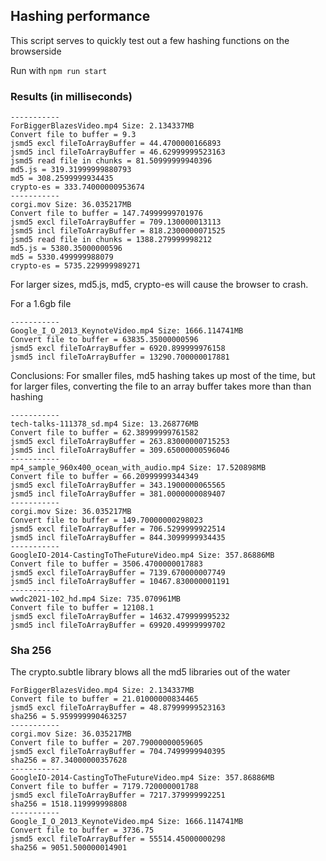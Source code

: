 ## Hashing performance

This script serves to quickly test out a few hashing functions on the browserside

Run with `npm run start`


### Results (in milliseconds)
```
-----------
ForBiggerBlazesVideo.mp4 Size: 2.134337MB
Convert file to buffer = 9.3
jsmd5 excl fileToArrayBuffer = 44.4700000166893
jsmd5 incl fileToArrayBuffer = 46.62999999523163
jsmd5 read file in chunks = 81.50999999940396
md5.js = 319.31999999880793
md5 = 308.2599999934435
crypto-es = 333.74000000953674
-----------
corgi.mov Size: 36.035217MB
Convert file to buffer = 147.74999999701976
jsmd5 excl fileToArrayBuffer = 709.130000013113
jsmd5 incl fileToArrayBuffer = 818.2300000071525
jsmd5 read file in chunks = 1388.279999998212
md5.js = 5380.35000000596
md5 = 5330.499999988079
crypto-es = 5735.229999989271
```

For larger sizes, md5.js, md5, crypto-es will cause the browser to crash.

For a 1.6gb file
``` 
-----------
Google_I_O_2013_KeynoteVideo.mp4 Size: 1666.114741MB
Convert file to buffer = 63835.35000000596
jsmd5 excl fileToArrayBuffer = 6920.899999976158
jsmd5 incl fileToArrayBuffer = 13290.700000017881
```


Conclusions:
For smaller files, md5 hashing takes up most of the time, but for larger files, converting the file to an array buffer takes more than than hashing

```
-----------
tech-talks-111378_sd.mp4 Size: 13.268776MB
Convert file to buffer = 62.38999999761582
jsmd5 excl fileToArrayBuffer = 263.83000000715253
jsmd5 incl fileToArrayBuffer = 309.65000000596046
-----------
mp4_sample_960x400_ocean_with_audio.mp4 Size: 17.520898MB
Convert file to buffer = 66.20999999344349
jsmd5 excl fileToArrayBuffer = 343.1900000065565
jsmd5 incl fileToArrayBuffer = 381.0000000089407
-----------
corgi.mov Size: 36.035217MB
Convert file to buffer = 149.70000000298023
jsmd5 excl fileToArrayBuffer = 706.5299999922514
jsmd5 incl fileToArrayBuffer = 844.3099999934435
-----------
GoogleIO-2014-CastingToTheFutureVideo.mp4 Size: 357.86886MB
Convert file to buffer = 3506.4700000017883
jsmd5 excl fileToArrayBuffer = 7139.670000007749
jsmd5 incl fileToArrayBuffer = 10467.830000001191
-----------
wwdc2021-102_hd.mp4 Size: 735.070961MB
Convert file to buffer = 12108.1
jsmd5 excl fileToArrayBuffer = 14632.479999995232
jsmd5 incl fileToArrayBuffer = 69920.49999999702
```

### Sha 256
The crypto.subtle library blows all the md5 libraries out of the water

```
ForBiggerBlazesVideo.mp4 Size: 2.134337MB
Convert file to buffer = 21.01000000834465
jsmd5 excl fileToArrayBuffer = 48.87999999523163
sha256 = 5.959999990463257
-----------
corgi.mov Size: 36.035217MB
Convert file to buffer = 207.79000000059605
jsmd5 excl fileToArrayBuffer = 704.7499999940395
sha256 = 87.34000000357628
-----------
GoogleIO-2014-CastingToTheFutureVideo.mp4 Size: 357.86886MB
Convert file to buffer = 7179.720000001788
jsmd5 excl fileToArrayBuffer = 7217.379999992251
sha256 = 1518.119999998808
-----------
Google_I_O_2013_KeynoteVideo.mp4 Size: 1666.114741MB
Convert file to buffer = 3736.75
jsmd5 excl fileToArrayBuffer = 55514.45000000298
sha256 = 9051.500000014901
```